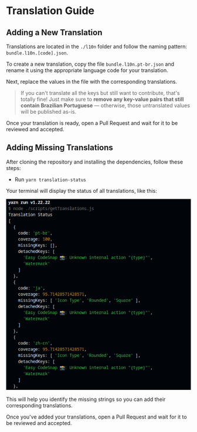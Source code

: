 # Translation Guide

## Adding a New Translation

Translations are located in the `./l10n` folder and follow the naming pattern: `bundle.l10n.[code].json`.

To create a new translation, copy the file `bundle.l10n.pt-br.json` and rename it using the appropriate language code for your translation.

Next, replace the values in the file with the corresponding translations.

> If you can't translate all the keys but still want to contribute, that's totally fine! Just make sure to **remove any key-value pairs that still contain Brazilian Portuguese** — otherwise, those untranslated values will be published as-is.

Once your translation is ready, open a Pull Request and wait for it to be reviewed and accepted.


## Adding Missing Translations

After cloning the repository and installing the dependencies, follow these steps:

- Run `yarn translation-status`

Your terminal will display the status of all translations, like this:

![](./screenshots/translation-status.png)

This will help you identify the missing strings so you can add their corresponding translations.

Once you've added your translations, open a Pull Request and wait for it to be reviewed and accepted.
